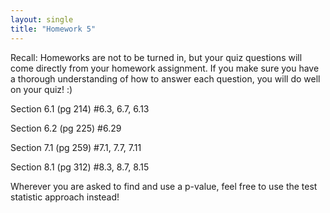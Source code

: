 ```yaml
---
layout: single
title: "Homework 5"
---
```


Recall: Homeworks are not to be turned in, but your quiz questions will come directly from your homework assignment. If you make sure you have a thorough understanding of how to answer each question, you will do well on your quiz! :)

Section 6.1 (pg 214) #6.3, 6.7, 6.13

Section 6.2 (pg 225) #6.29

Section 7.1 (pg 259) #7.1, 7.7, 7.11

Section 8.1 (pg 312) #8.3, 8.7, 8.15

Wherever you are asked to find and use a p-value, feel free to use the test statistic approach instead!
